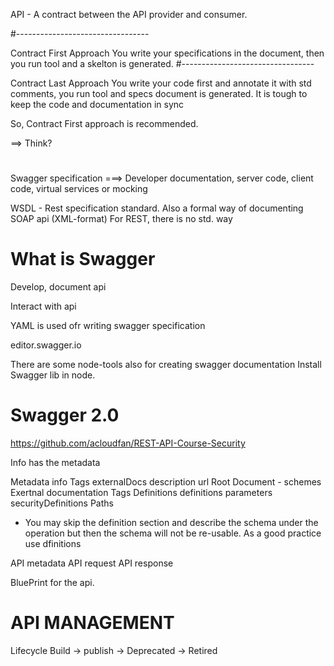 
API - A contract between the API provider and consumer.

#---------------------------------

  Contract First Approach
  You write your specifications in the document, then you run tool and a skelton is generated.
#---------------------------------

  Contract Last Approach
  You write your code first and annotate it with std comments, you run tool and specs document is generated.
  It is tough to keep the code and documentation in sync

  So, Contract First approach is recommended.

  ==> Think?

#

  Swagger specification ===> Developer documentation, server code, client code, virtual services or mocking

  WSDL - Rest specification standard. Also a formal way of documenting SOAP api (XML-format)
  For REST, there is no std. way

# What is Swagger

Develop, document api

Interact with api

YAML is used ofr writing swagger specification

editor.swagger.io

There are some node-tools also for creating swagger documentation
Install Swagger lib in node.


# Swagger 2.0

https://github.com/acloudfan/REST-API-Course-Security

Info has the metadata

Metadata
  info
  Tags
  externalDocs
    description
    url
Root Document - schemes
Exertnal documentation
Tags
Definitions
  definitions  parameters securityDefinitions
Paths


* You may skip the definition section and describe the schema under the operation but then the schema will not be re-usable. As a good practice use dfinitions


API metadata
API request
API response

BluePrint for the api.


# API MANAGEMENT

Lifecycle
Build -> publish -> Deprecated -> Retired
